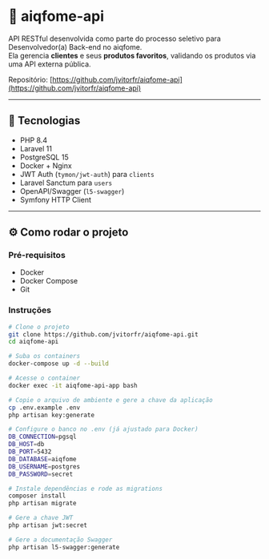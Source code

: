 # 🍔 aiqfome-api

API RESTful desenvolvida como parte do processo seletivo para Desenvolvedor(a) Back-end no aiqfome.  
Ela gerencia **clientes** e seus **produtos favoritos**, validando os produtos via uma API externa pública.

Repositório: [https://github.com/jvitorfr/aiqfome-api](https://github.com/jvitorfr/aiqfome-api)

---

## 🚀 Tecnologias

- PHP 8.4
- Laravel 11
- PostgreSQL 15
- Docker + Nginx
- JWT Auth (`tymon/jwt-auth`) para `clients`
- Laravel Sanctum para `users`
- OpenAPI/Swagger (`l5-swagger`)
- Symfony HTTP Client

---

## ⚙️ Como rodar o projeto

### Pré-requisitos

- Docker
- Docker Compose
- Git

### Instruções

```bash
# Clone o projeto
git clone https://github.com/jvitorfr/aiqfome-api.git
cd aiqfome-api

# Suba os containers
docker-compose up -d --build

# Acesse o container
docker exec -it aiqfome-api-app bash

# Copie o arquivo de ambiente e gere a chave da aplicação
cp .env.example .env
php artisan key:generate 

# Configure o banco no .env (já ajustado para Docker)
DB_CONNECTION=pgsql
DB_HOST=db
DB_PORT=5432
DB_DATABASE=aiqfome
DB_USERNAME=postgres
DB_PASSWORD=secret

# Instale dependências e rode as migrations
composer install
php artisan migrate

# Gere a chave JWT
php artisan jwt:secret

# Gere a documentação Swagger
php artisan l5-swagger:generate
